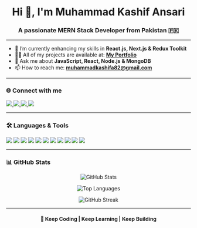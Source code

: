 <h1 align="center">Hi 👋, I'm Muhammad Kashif Ansari</h1>
<h3 align="center">A passionate MERN Stack Developer from Pakistan 🇵🇰</h3>

---

- 🌱 I’m currently enhancing my skills in **React.js, Next.js & Redux Toolkit**  
- 👨‍💻 All of my projects are available at: [**My Portfolio**](https://your-portfolio-link.com)  
- 💬 Ask me about **JavaScript, React, Node.js & MongoDB**  
- 📫 How to reach me: **muhammadkashifa82@gmail.com**

---

### 🌐 Connect with me

<p align="left">
  <a href="https://www.linkedin.com/in/muhammad-kashif-ansari-2186a5277/" target="_blank">
    <img src="https://img.shields.io/badge/LinkedIn-0077B5.svg?&style=for-the-badge&logo=linkedin&logoColor=white" />
  </a>
  <a href="https://github.com/MuhammadKashifAnsari123" target="_blank">
    <img src="https://img.shields.io/badge/GitHub-100000.svg?&style=for-the-badge&logo=github&logoColor=white" />
  </a>
  <a href="https://twitter.com/your-twitter-link" target="_blank">
    <img src="https://img.shields.io/badge/Twitter-1DA1F2.svg?&style=for-the-badge&logo=twitter&logoColor=white" />
  </a>
  <a href="https://www.facebook.com/kashifansari.kashifansari.9256" target="_blank">
    <img src="https://img.shields.io/badge/Facebook-1877F2.svg?&style=for-the-badge&logo=facebook&logoColor=white" />
  </a>
</p>

---

### 🛠️ Languages & Tools

<p align="left">
  <img src="https://img.shields.io/badge/HTML5-E34F26?style=for-the-badge&logo=html5&logoColor=white" />
  <img src="https://img.shields.io/badge/CSS3-1572B6?style=for-the-badge&logo=css3&logoColor=white" />
  <img src="https://img.shields.io/badge/Bootstrap-7952B3?style=for-the-badge&logo=bootstrap&logoColor=white" />
  <img src="https://img.shields.io/badge/TailwindCSS-38B2AC?style=for-the-badge&logo=tailwind-css&logoColor=white" />
  <img src="https://img.shields.io/badge/JavaScript-F7DF1E?style=for-the-badge&logo=javascript&logoColor=black" />
  <img src="https://img.shields.io/badge/React-20232A?style=for-the-badge&logo=react&logoColor=61DAFB" />
  <img src="https://img.shields.io/badge/Next.js-000000?style=for-the-badge&logo=next.js&logoColor=white" />
  <img src="https://img.shields.io/badge/Node.js-339933?style=for-the-badge&logo=node.js&logoColor=white" />
  <img src="https://img.shields.io/badge/Express.js-404D59?style=for-the-badge" />
  <img src="https://img.shields.io/badge/MongoDB-47A248?style=for-the-badge&logo=mongodb&logoColor=white" />
  <img src="https://img.shields.io/badge/Postman-FF6C37?style=for-the-badge&logo=postman&logoColor=white" />
</p>

---

### 📊 GitHub Stats

<p align="center">
  <img src="https://github-readme-stats.vercel.app/api?username=MuhammadKashifAnsari123&show_icons=true&theme=radical" alt="GitHub Stats" />
</p>
<p align="center">
  <img src="https://github-readme-stats.vercel.app/api/top-langs/?username=MuhammadKashifAnsari123&layout=compact&theme=radical" alt="Top Languages" />
</p>
<p align="center">
  <img src="https://github-readme-streak-stats.herokuapp.com/?user=MuhammadKashifAnsari123&theme=radical" alt="GitHub Streak" />
</p>

---

<h4 align="center">🚀 Keep Coding | Keep Learning | Keep Building</h4>
